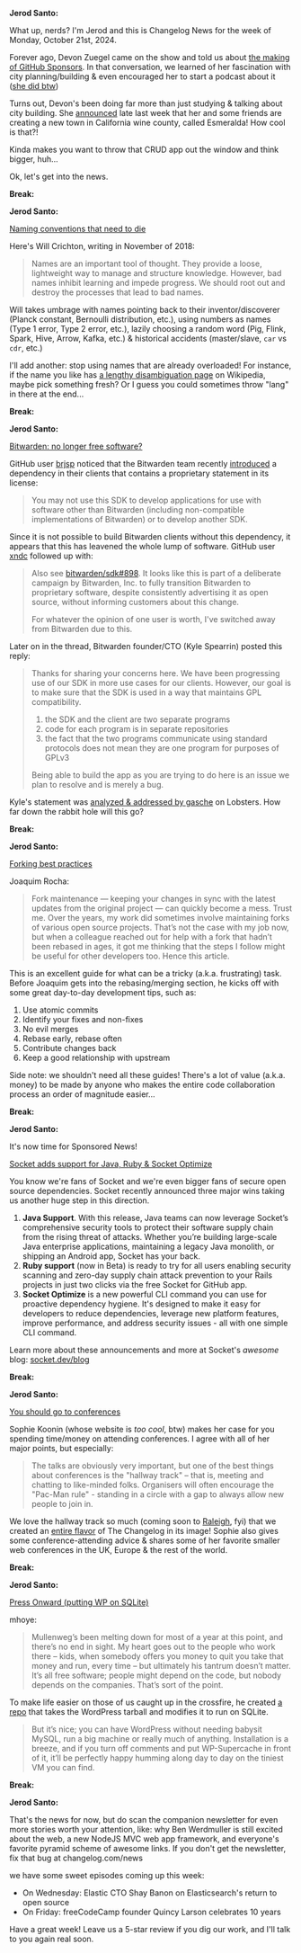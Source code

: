 **Jerod Santo:**

What up, nerds? I'm Jerod and this is Changelog News for the week of Monday, October 21st, 2024.

Forever ago, Devon Zuegel came on the show and told us about [the making of GitHub Sponsors](https://changelog.fm/370). In that conversation, we learned of her fascination with city planning/building & even encouraged her to start a podcast about it ([she did btw](https://devonzuegel.com/tag/order-without-design))

Turns out, Devon's been doing far more than just studying & talking about city building. She [announced](https://x.com/devonzuegel/status/1847025286061162540) late last week that her and some friends are creating a new town in California wine county, called Esmeralda! How cool is that?!

Kinda makes you want to throw that CRUD app out the window and think bigger, huh...

Ok, let's get into the news.

**Break:**

**Jerod Santo:**

[Naming conventions that need to die](https://willcrichton.net/notes/naming-conventions-that-need-to-die/)

Here's Will Crichton, writing in November of 2018:

> Names are an important tool of thought. They provide a loose, lightweight way to manage and structure knowledge. However, bad names inhibit learning and impede progress. We should root out and destroy the processes that lead to bad names.

Will takes umbrage with names pointing back to their inventor/discoverer (Planck constant, Bernoulli distribution, etc.), using numbers as names (Type 1 error, Type 2 error, etc.), lazily choosing a random word (Pig, Flink, Spark, Hive, Arrow, Kafka, etc.) & historical accidents (master/slave, `car` vs `cdr`, etc.)

I'll add another: stop using names that are already overloaded! For instance, if the name you like has [a lengthy disambiguation page](https://en.wikipedia.org/wiki/Go) on Wikipedia, maybe pick something fresh? Or I guess you could sometimes throw "lang" in there at the end...

**Break:**

**Jerod Santo:**

[Bitwarden: no longer free software?](https://github.com/bitwarden/clients/issues/11611)

GitHub user [brjsp](https://github.com/brjsp) noticed that the Bitwarden team recently [introduced](https://github.com/bitwarden/clients/pull/10974) a dependency in their clients that contains a proprietary statement in its license:

> You may not use this SDK to develop applications for use with software other than Bitwarden (including non-compatible implementations of Bitwarden) or to develop another SDK.

Since it is not possible to build Bitwarden clients without this dependency, it appears that this has leavened the whole lump of software. GitHub user [xndc](https://github.com/xndc) followed up with:

> Also see [bitwarden/sdk#898](https://github.com/bitwarden/sdk/issues/898). It looks like this is part of a deliberate campaign by Bitwarden, Inc. to fully transition Bitwarden to proprietary software, despite consistently advertising it as open source, without informing customers about this change.
>
> For whatever the opinion of one user is worth, I've switched away from Bitwarden due to this.

Later on in the thread, Bitwarden founder/CTO (Kyle Spearrin) posted this reply:

> Thanks for sharing your concerns here. We have been progressing use of our SDK in more use cases for our clients. However, our goal is to make sure that the SDK is used in a way that maintains GPL compatibility.
 >
> 1. the SDK and the client are two separate programs
> 2. code for each program is in separate repositories
> 3. the fact that the two programs communicate using standard protocols does not mean they are one program for purposes of GPLv3
>
> Being able to build the app as you are trying to do here is an issue we plan to resolve and is merely a bug.

Kyle's statement was [analyzed & addressed by gasche](https://lobste.rs/s/31eacf/bitwarden_version_2024_10_0_is_no_longer#c_bmbed6) on Lobsters. How far down the rabbit hole will this go?

**Break:**

**Jerod Santo:**

[Forking best practices](https://joaquimrocha.com/2024/09/22/how-to-fork/)

Joaquim Rocha:

> Fork maintenance — keeping your changes in sync with the latest updates from the original project — can quickly become a mess. Trust me. Over the years, my work did sometimes involve maintaining forks of various open source projects. That’s not the case with my job now, but when a colleague reached out for help with a fork that hadn’t been rebased in ages, it got me thinking that the steps I follow might be useful for other developers too. Hence this article.

This is an excellent guide for what can be a tricky (a.k.a. frustrating) task. Before Joaquim gets into the rebasing/merging section, he kicks off with some great day-to-day development tips, such as:

1. Use atomic commits
2. Identify your fixes and non-fixes
3. No evil merges
4. Rebase early, rebase often
5. Contribute changes back
6. Keep a good relationship with upstream

Side note: we shouldn't need all these guides! There's a lot of value (a.k.a. money) to be made by anyone who makes the entire code collaboration process an order of magnitude easier...

**Break:**

**Jerod Santo:**

It's now time for Sponsored News!

[Socket adds support for Java, Ruby & Socket Optimize](http://socket.dev/blog)

You know we're fans of Socket and we're even bigger fans of secure open source dependencies. Socket recently announced three major wins taking us another huge step in this direction.

1. **Java Support**. With this release, Java teams can now leverage Socket’s comprehensive security tools to protect their software supply chain from the rising threat of attacks. Whether you’re building large-scale Java enterprise applications, maintaining a legacy Java monolith, or shipping an Android app, Socket has your back.
2. **Ruby support** (now in Beta) is ready to try for all users enabling security scanning and zero-day supply chain attack prevention to your Rails projects in just two clicks via the free Socket for GitHub app.
3. **Socket Optimize** is a new powerful CLI command you can use for proactive dependency hygiene. It's designed to make it easy for developers to reduce dependencies, leverage new platform features, improve performance, and address security issues - all with one simple CLI command.

Learn more about these announcements and more at Socket's *awesome* blog: [socket.dev/blog](https://socket.dev/blog)

**Break:**

**Jerod Santo:**

[You should go to conferences](https://localghost.dev/blog/you-should-go-to-conferences/)

Sophie Koonin (whose website is *too cool*, btw) makes her case for you spending time/money on attending conferences. I agree with all of her major points, but especially:

> The talks are obviously very important, but one of the best things about conferences is the "hallway track" – that is, meeting and chatting to like-minded folks. Organisers will often encourage the "Pac-Man rule" - standing in a circle with a gap to always allow new people to join in.

We love the hallway track so much (coming soon to [Raleigh](https://2024.allthingsopen.org), fyi) that we created an [entire flavor](https://changelog.com/friends) of The Changelog in its image! Sophie also gives some conference-attending advice & shares some of her favorite smaller web conferences in the UK, Europe & the rest of the world.

**Break:**

**Jerod Santo:**

[Press Onward (putting WP on SQLite)](https://exple.tive.org/blarg/2024/10/18/press-onward/)

mhoye:

> Mullenweg’s been melting down for most of a year at this point, and there’s no end in sight. My heart goes out to the people who work there – kids, when somebody offers you money to quit you take that money and run, every time – but ultimately his tantrum doesn’t matter. It’s all free software; people might depend on the code, but nobody depends on the companies. That’s sort of the point.

To make life easier on those of us caught up in the crossfire, he created [a repo](https://github.com/mhoye/pressonward) that takes the WordPress tarball and modifies it to run on SQLite.

> But it’s nice; you can have WordPress without needing babysit MySQL, run a big machine or really much of anything. Installation is a breeze, and if you turn off comments and put WP-Supercache in front of it, it’ll be perfectly happy humming along day to day on the tiniest VM you can find.

**Break:**

**Jerod Santo:**

That's the news for now, but do scan the companion newsletter for even more stories worth your attention, like: why Ben Werdmuller is still excited about the web, a new NodeJS MVC web app framework, and everyone's favorite pyramid scheme of awesome links. If you don't get the newsletter, fix that bug at changelog.com/news

we have some sweet episodes coming up this week:

- On Wednesday: Elastic CTO Shay Banon on Elasticsearch's return to open source
- On Friday: freeCodeCamp founder Quincy Larson celebrates 10 years

Have a great week! Leave us a 5-star review if you dig our work, and I'll talk to you again real soon.
